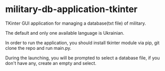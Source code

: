 # military-db-application-tkinter

TKinter GUI application for managing a database(txt file) of military.

The default and only one available language is Ukrainian.

In order to run the application, you should install tkinter module via pip, git clone the repo and run main.py.

During the launching, you will be prompted to select a database file, if you don't have any, create an empty and select.
